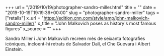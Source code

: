 +++
url = "/2019/10/19/photographer-sandro-miller.html"
title = ""
date = "2019-10-19T19:19:36+00:00"
slug = "photographer-sandro-miller"
tags = ["retalls"]
x_url = "https://edition.cnn.com/style/amp/john-malkovich-sandro-miller/"
x_title = "John Malkovich poses as history's most famous figures"
x_source = ""
+++

Sandro Miller i John Malkovich recreen més de seixanta fotografies icòniques, incloent-hi retrats de Salvador Dalí, el Che Guevara i Albert Einstein.

